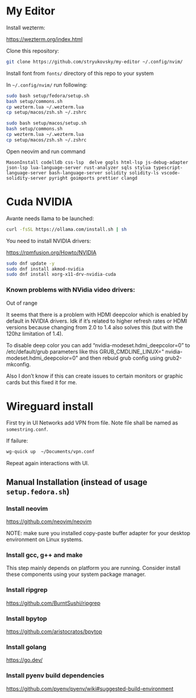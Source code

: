 # My Editor

Install wezterm: 

https://wezterm.org/index.html

Clone this repository:

```sh 
git clone https://github.com/stryukovsky/my-editor ~/.config/nvim/
```

Install font from `fonts/` directory of this repo to your system  

In `~/.config/nvim/` run following:  

```sh
sudo bash setup/fedora/setup.sh 
bash setup/commons.sh
cp wezterm.lua ~/.wezterm.lua
cp setup/macos/zsh.sh ~/.zshrc
```

```sh
sudo bash setup/macos/setup.sh 
bash setup/commons.sh
cp wezterm.lua ~/.wezterm.lua
cp setup/macos/zsh.sh ~/.zshrc
```


Open neovim and run command
```
MasonInstall codelldb css-lsp  delve gopls html-lsp js-debug-adapter json-lsp lua-language-server rust-analyzer sqls stylua typescript-language-server bash-language-server solidity solidity-ls vscode-solidity-server pyright goimports prettier clangd
```

# Cuda NVIDIA
Avante needs llama to be launched: 

```sh
curl -fsSL https://ollama.com/install.sh | sh
```

You need to install NVIDIA drivers:  

https://rpmfusion.org/Howto/NVIDIA


```sh
sudo dnf update -y 
sudo dnf install akmod-nvidia 
sudo dnf install xorg-x11-drv-nvidia-cuda 
```


### Known problems with NVidia video drivers:  

Out of range

It seems that there is a problem with HDMI deepcolor which is enabled by default in NVIDIA drivers. Idk if it’s related to higher refresh rates or HDMI versions because changing from 2.0 to 1.4 also solves this (but with the 120hz limitation of 1.4).

To disable deep color you can add “nvidia-modeset.hdmi_deepcolor=0” to /etc/default/grub parameters like this GRUB_CMDLINE_LINUX="<other-parameters> nvidia-modeset.hdmi_deepcolor=0" and then rebuid grub config using grub2-mkconfig.

Also I don’t know if this can create issues to certain monitors or graphic cards but this fixed it for me.

# Wireguard install
First try in UI Networks add VPN from file. Note file shall be named as `somestring.conf`.  

If failure:

```sh
wg-quick up  ~/Documents/vpn.conf
```

Repeat again interactions with UI.  

## Manual Installation (instead of usage `setup.fedora.sh`)

### Install neovim  

https://github.com/neovim/neovim  

NOTE: make sure you installed copy-paste buffer adapter for your desktop environment on Linux systems.  

### Install gcc, g++ and make

This step mainly depends on platform you are running. Consider install these components using your system package manager.  

### Install ripgrep

https://github.com/BurntSushi/ripgrep

### Install bpytop

https://github.com/aristocratos/bpytop  

### Install golang 

https://go.dev/

### Install pyenv build dependencies

https://github.com/pyenv/pyenv/wiki#suggested-build-environment
